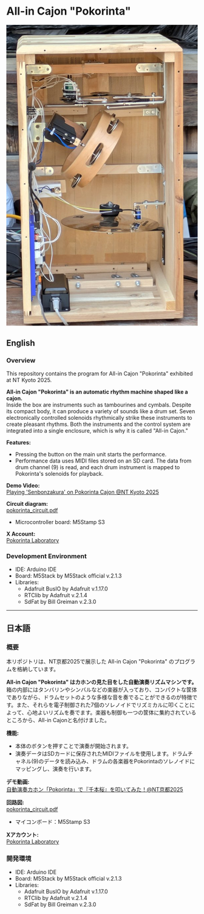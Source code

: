 # All-in Cajon "Pokorinta"

![Pokorinta](pokorinta.png)

## English

### Overview
This repository contains the program for All-in Cajon "Pokorinta" exhibited at NT Kyoto 2025.

**All-in Cajon "Pokorinta" is an automatic rhythm machine shaped like a cajon.**  
Inside the box are instruments such as tambourines and cymbals. Despite its compact body, it can produce a variety of sounds like a drum set. Seven electronically controlled solenoids rhythmically strike these instruments to create pleasant rhythms. Both the instruments and the control system are integrated into a single enclosure, which is why it is called "All-in Cajon."

**Features:**
- Pressing the button on the main unit starts the performance.
- Performance data uses MIDI files stored on an SD card. The data from drum channel (9) is read, and each drum instrument is mapped to Pokorinta's solenoids for playback.

**Demo Video:**  
[Playing 'Senbonzakura' on Pokorinta Cajon @NT Kyoto 2025](https://youtu.be/M3PQvyEZkvs?si=6jQbiOPsckav4VGM)

**Circuit diagram:**  
[pokorinta_circuit.pdf](pokorinta_circuit.pdf)
- Microcontroller board: M5Stamp S3

**X Account:**  
[Pokorinta Laboratory](https://x.com/tobu_8_kaeru)

### Development Environment
- IDE: Arduino IDE
- Board: M5Stack by M5Stack official v.2.1.3
- Libraries:
  - Adafruit BusIO by Adafruit v.1.17.0
  - RTClib by Adafruit v.2.1.4
  - SdFat by Bill Greiman v.2.3.0

---

## 日本語

### 概要
本リポジトリは、NT京都2025で展示した All-in Cajon "Pokorinta" のプログラムを格納しています。

**All-in Cajon "Pokorinta" はカホンの見た目をした自動演奏リズムマシンです。** 箱の内部にはタンバリンやシンバルなどの楽器が入っており、コンパクトな筐体でありながら、ドラムセットのような多様な音を奏でることができるのが特徴です。また、それらを電子制御された7個のソレノイドでリズミカルに叩くことによって、心地よいリズムを奏でます。楽器も制御も一つの筐体に集約されているところから、All-in Cajonと名付けました。

**機能:**
- 本体のボタンを押すことで演奏が開始されます。
- 演奏データはSDカードに保存されたMIDIファイルを使用します。ドラムチャネル(9)のデータを読み込み、ドラムの各楽器をPokorintaのソレノイドにマッピングし、演奏を行います。

**デモ動画:**  
[自動演奏カホン「Pokorinta」で『千本桜』を叩いてみた！@NT京都2025](https://youtu.be/M3PQvyEZkvs?si=6jQbiOPsckav4VGM)

**回路図:**  
[pokorinta_circuit.pdf](pokorinta_circuit.pdf)
- マイコンボード：M5Stamp S3

**Xアカウント:**  
[Pokorinta Laboratory](https://x.com/tobu_8_kaeru)

### 開発環境
- IDE: Arduino IDE
- Board: M5Stack by M5Stack official v.2.1.3
- Libraries:
  - Adafruit BusIO by Adafruit v.1.17.0
  - RTClib by Adafruit v.2.1.4
  - SdFat by Bill Greiman v.2.3.0
